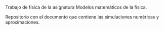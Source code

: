 Trabajo de física de la asignatura Modelos matemáticos de la física.

Repositorio con el documento que contiene las simulaciones numéricas y aproximaciones.
